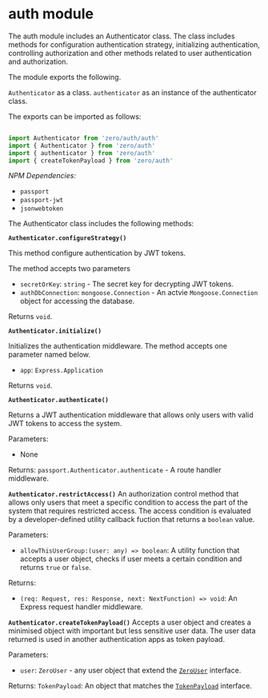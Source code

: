 # auth module
The auth module includes an Authenticator class. The class includes methods for configuration authentication strategy, initializing authentication, controlling authorization and other methods related to user authentication and authorization.

The module exports the following.

`Authenticator` as a class.
`authenticator` as an instance of the authenticator class.

The exports can be imported as follows:
```typescript

import Authenticator from 'zero/auth/auth'
import { Authenticator } from 'zero/auth'
import { authenticator } from 'zero/auth'
import { createTokenPayload } from 'zero/auth'
```

*NPM Dependencies:*
* `passport`
* `passport-jwt`
* `jsonwebtoken`


The Authenticator class includes the following methods:

**`Authenticator.configureStrategy()`** 

This method configure authentication by JWT tokens.

The method accepts two parameters 

* `secretOrKey`: `string` - The secret key for decrypting JWT tokens.
* `authDbConnection`: `mongoose.Connection` - An actvie `Mongoose.Connection` object for accessing the database.

Returns `void`.

**`Authenticator.initialize()`**

Initializes the authentication middleware. The method accepts one parameter named below.

* `app`: `Express.Application`

Returns `void`.

**`Authenticator.authenticate()`**

Returns a JWT authentication middleware that allows only users with valid JWT tokens to access the system. 

Parameters:
* None

Returns: `passport.Authenticator.authenticate` - A route handler middleware.

**`Authenticator.restrictAccess()`**
An authorization control method that allows only users that meet a specific condition to access the part of the system that requires restricted access. The access condition is evaluated by a developer-defined utility callback fuction that returns a `boolean` value. 

Parameters:
* `allowThisUserGroup:(user: any) => boolean`: A utility function that accepts a user object, checks if user meets a certain condition and returns `true` or `false`.

Returns:
* `(req: Request, res: Response, next: NextFunction) => void`: An Express request handler middleware.

**`Authenticator.createTokenPayload()`**
Accepts a user object and creates a minimised object with important but less sensitive user data. The user data returned is used in another authentication apps as token payload. 

Parameters:
* `user`: `ZeroUser` -  any user object that extend the [`ZeroUser`](../interfaces/zero-user.md) interface. 

Returns:
`TokenPayload`: An object that matches the [`TokenPayload`](../interfaces/token-payload.md) interface.



